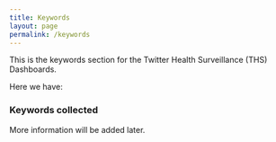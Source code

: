 ```yaml
---
title: Keywords
layout: page
permalink: /keywords
---
```


This is the keywords section for the Twitter Health Surveillance (THS) Dashboards.

Here we have:

### Keywords collected

More information will be added later.
